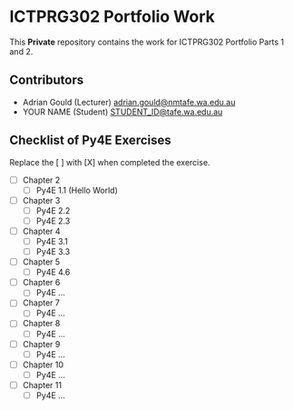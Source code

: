 # ICTPRG302 Portfolio Work

This **Private** repository contains the work for ICTPRG302 Portfolio Parts 1 and 2.

## Contributors

- Adrian Gould (Lecturer) <adrian.gould@nmtafe.wa.edu.au>
- YOUR NAME (Student) <STUDENT_ID@tafe.wa.edu.au>

## Checklist of Py4E Exercises

Replace the [ ] with [X] when completed the exercise.

- [ ] Chapter 2
	- [ ] Py4E 1.1 (Hello World)
- [ ] Chapter 3
	- [ ] Py4E 2.2
	- [ ] Py4E 2.3
- [ ] Chapter 4
	- [ ] Py4E 3.1
	- [ ] Py4E 3.3
- [ ] Chapter 5
	- [ ] Py4E 4.6
- [ ] Chapter 6
	- [ ] Py4E ...
- [ ] Chapter 7
	- [ ] Py4E ...
- [ ] Chapter 8
	- [ ] Py4E ...
- [ ] Chapter 9
	- [ ] Py4E ...
- [ ] Chapter 10
	- [ ] Py4E ...
- [ ] Chapter 11
	- [ ] Py4E ...
